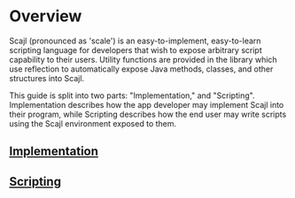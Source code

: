 # Overview
Scajl (pronounced as 'scale') is an easy-to-implement, easy-to-learn scripting language for developers that wish to expose arbitrary script capability to their users. Utility functions are
provided in the library which use reflection to automatically expose Java methods, classes, and other structures into Scajl.


This guide is split into two parts: "Implementation," and "Scripting". Implementation describes how the app developer may implement Scajl into their program, while Scripting describes how the end user may write scripts using the Scajl environment exposed to them.

## [Implementation](docs/Implementation.md)
## [Scripting](docs/Scripting.md)
